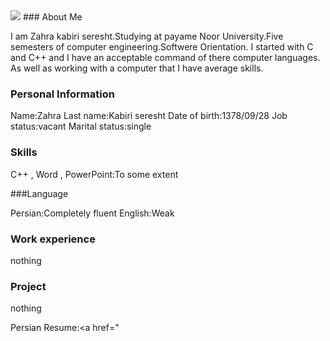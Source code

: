 <img src="https://avatars2.githubusercontent.com/u/72122163?s=400&u=f74b75092016a0a17a813c06d34de50cca0a1e20&v=4"/>
### About Me

I am Zahra kabiri seresht.Studying at payame Noor University.Five semesters of computer engineering.Softwere Orientation.
I started with C and C++ and I have an acceptable command of there computer languages.
As well as working with a computer that I have average skills.

### Personal Information

Name:Zahra
Last name:Kabiri seresht
Date of birth:1378/09/28
Job status:vacant
Marital status:single

### Skills

C++ , Word , PowerPoint:To some extent

###Language

Persian:Completely fluent
English:Weak

### Work experience

nothing


### Project

nothing

Persian Resume:<a href="
